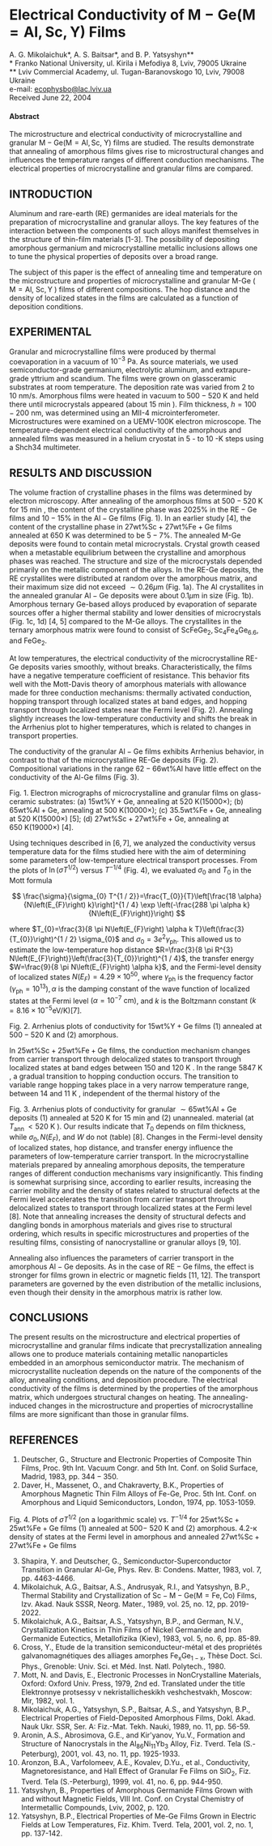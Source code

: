 # Electrical Conductivity of $\mathrm{M}-\mathrm{Ge}(\mathrm{M}=\mathrm{Al}, \mathrm{Sc}, \mathrm{Y})$ Films 

A. G. Mikolaichuk*, A. S. Baitsar*, and B. P. Yatsyshyn**<br>* Franko National University, ul. Kirila i Mefodiya 8, Lviv, 79005 Ukraine<br>** Lviv Commercial Academy, ul. Tugan-Baranovskogo 10, Lviv, 79008 Ukraine<br>e-mail: ecophysbo@lac.lviv.ua<br>Received June 22, 2004


#### Abstract

The microstructure and electrical conductivity of microcrystalline and granular $\mathrm{M}-\mathrm{Ge}(\mathrm{M}=\mathrm{Al}, \mathrm{Sc}$, Y) films are studied. The results demonstrate that annealing of amorphous films gives rise to microstructural changes and influences the temperature ranges of different conduction mechanisms. The electrical properties of microcrystalline and granular films are compared.


## INTRODUCTION

Aluminum and rare-earth (RE) germanides are ideal materials for the preparation of microcrystalline and granular alloys. The key features of the interaction between the components of such alloys manifest themselves in the structure of thin-film materials [1-3]. The possibility of depositing amorphous germanium and microcrystalline metallic inclusions allows one to tune the physical properties of deposits over a broad range.

The subject of this paper is the effect of annealing time and temperature on the microstructure and properties of microcrystalline and granular M-Ge ( $\mathrm{M}=\mathrm{Al}$, $\mathrm{Sc}, \mathrm{Y}$ ) films of different compositions. The hop distance and the density of localized states in the films are calculated as a function of deposition conditions.

## EXPERIMENTAL

Granular and microcrystalline films were produced by thermal coevaporation in a vacuum of $10^{-3} \mathrm{~Pa}$. As source materials, we used semiconductor-grade germanium, electrolytic aluminum, and extrapure-grade yttrium and scandium. The films were grown on glassceramic substrates at room temperature. The deposition rate was varied from 2 to $10 \mathrm{~nm} / \mathrm{s}$. Amorphous films were heated in vacuum to $500-520 \mathrm{~K}$ and held there until microcrystals appeared (about 15 min ). Film thickness, $h=100-200 \mathrm{~nm}$, was determined using an MII-4 microinterferometer. Microstructures were examined on a UEMV-100K electron microscope. The temperature-dependent electrical conductivity of the amorphous and annealed films was measured in a helium cryostat in 5 - to 10 -K steps using a Shch34 multimeter.

## RESULTS AND DISCUSSION

The volume fraction of crystalline phases in the films was determined by electron microscopy. After annealing of the amorphous films at $500-520 \mathrm{~K}$ for 15 min , the content of the crystalline phase was 20$25 \%$ in the $\mathrm{RE}-\mathrm{Ge}$ films and $10-15 \%$ in the $\mathrm{Al}-\mathrm{Ge}$ films (Fig. 1). In an earlier study [4], the content of the crystalline phase in $27 \mathrm{wt} \% \mathrm{Sc}+27 \mathrm{wt} \% \mathrm{Fe}+\mathrm{Ge}$ films annealed at 650 K was determined to be $5-7 \%$. The annealed M-Ge deposits were found to contain metal microcrystals. Crystal growth ceased when a metastable equilibrium between the crystalline and amorphous phases was reached. The structure and size of the microcrystals depended primarily on the metallic component of the alloys. In the RE-Ge deposits, the RE crystallites were distributed at random over the amorphous matrix, and their maximum size did not exceed $\sim 0.26 \mu \mathrm{m}$ (Fig. 1a). The Al crystallites in the annealed granular $\mathrm{Al}-\mathrm{Ge}$ deposits were about $0.1 \mu \mathrm{m}$ in size (Fig. 1b). Amorphous ternary Ge-based alloys produced by evaporation of separate sources offer a higher thermal stability and lower densities of microcrystals (Fig. 1c, 1d) [4, 5] compared to the M-Ge alloys. The crystallites in the ternary amorphous matrix were found to consist of $\mathrm{ScFeGe}_{2}, \mathrm{Sc}_{4} \mathrm{Fe}_{4} \mathrm{Ge}_{6.6}$, and $\mathrm{FeGe}_{2}$.

At low temperatures, the electrical conductivity of the microcrystalline RE-Ge deposits varies smoothly, without breaks. Characteristically, the films have a negative temperature coefficient of resistance. This behavior fits well with the Mott-Davis theory of amorphous materials with allowance made for three conduction mechanisms: thermally activated conduction, hopping transport through localized states at band edges, and hopping transport through localized states near the Fermi level (Fig. 2). Annealing slightly increases the low-temperature conductivity and shifts the break in the Arrhenius plot to higher temperatures, which is related to changes in transport properties.

The conductivity of the granular $\mathrm{Al}-\mathrm{Ge}$ films exhibits Arrhenius behavior, in contrast to that of the microcrystalline RE-Ge deposits (Fig. 2). Compositional variations in the range $62-66 \mathrm{wt} \% \mathrm{Al}$ have little effect on the conductivity of the Al-Ge films (Fig. 3).





Fig. 1. Electron micrographs of microcrystalline and granular films on glass-ceramic substrates: (a) $15 \mathrm{wt} \% \mathrm{Y}+\mathrm{Ge}$, annealing at $520 \mathrm{~K}(15000 \times)$; (b) $65 \mathrm{wt} \% \mathrm{Al}+\mathrm{Ge}$, annealing at $500 \mathrm{~K}(10000 \times)$; (c) $35.5 \mathrm{wt} \% \mathrm{Fe}+\mathrm{Ge}$, annealing at $520 \mathrm{~K}(15000 \times)$ [5]; (d) $27 \mathrm{wt} \% \mathrm{Sc}+27 \mathrm{wt} \% \mathrm{Fe}+\mathrm{Ge}$, annealing at $650 \mathrm{~K}(19000 \times)$ [4].

Using techniques described in $[6,7]$, we analyzed the conductivity versus temperature data for the films studied here with the aim of determining some parameters of low-temperature electrical transport processes. From the plots of $\ln \left(\sigma T^{1 / 2}\right)$ versus $T^{-1 / 4}$ (Fig. 4), we evaluated $\sigma_{0}$ and $T_{0}$ in the Mott formula

$$
\frac{\sigma}{\sigma_{0} T^{1 / 2}}=\frac{T_{0}}{T}\left[\frac{18 \alpha}{N\left(E_{F}\right) k}\right]^{1 / 4} \exp \left(-\frac{288 \pi \alpha k}{N\left(E_{F}\right)}\right)
$$

where $T_{0}=\frac{3}{8 \pi N\left(E_{F}\right) \alpha k T}\left(\frac{3}{T_{0}}\right)^{1 / 2} \sigma_{0}$ and $\sigma_{0}=3 e^{2} \gamma_{\mathrm{ph}}$. This allowed us to estimate the low-temperature hop distance $R=\frac{3}{8 \pi R^{3} N\left(E_{F}\right)}\left(\frac{3}{T_{0}}\right)^{1 / 4}$, the transfer energy $W=\frac{9}{8 \pi N\left(E_{F}\right) \alpha k}$, and the Fermi-level density of localized states $N\left(E_{F}\right)=4.29 \times 10^{50}$, where $\gamma_{\mathrm{ph}}$ is the frequency factor $\left(\gamma_{\mathrm{ph}}=10^{13}\right), \alpha$ is the damping constant of the wave function of localized states at the Fermi level $\left(\alpha=10^{-7} \mathrm{~cm}\right)$, and $k$ is the Boltzmann constant $\left(k=8.16 \times 10^{-5} \mathrm{eV} / \mathrm{K}\right)[7]$.



Fig. 2. Arrhenius plots of conductivity for $15 \mathrm{wt} \% \mathrm{Y}+\mathrm{Ge}$ films $(1)$ annealed at $500-520 \mathrm{~K}$ and $(2)$ amorphous.

In $25 \mathrm{wt} \% \mathrm{Sc}+25 \mathrm{wt} \% \mathrm{Fe}+\mathrm{Ge}$ films, the conduction mechanism changes from carrier transport through delocalized states to transport through localized states at band edges between 150 and 120 K . In the range 5847 K , a gradual transition to hopping conduction occurs. The transition to variable range hopping takes place in a very narrow temperature range, between 14 and 11 K , independent of the thermal history of the





Fig. 3. Arrhenius plots of conductivity for granular $\sim 65 \mathrm{wt} \% \mathrm{Al}+\mathrm{Ge}$ deposits (1) annealed at 520 K for 15 min and (2) unannealed.
material (at $T_{\text {ann }}<520 \mathrm{~K}$ ). Our results indicate that $T_{0}$ depends on film thickness, while $\sigma_{0}, N\left(E_{F}\right)$, and $W$ do not (table) [8].
Changes in the Fermi-level density of localized states, hop distance, and transfer energy influence the parameters of low-temperature carrier transport. In the microcrystalline materials prepared by annealing amorphous deposits, the temperature ranges of different conduction mechanisms vary insignificantly. This finding is somewhat surprising since, according to earlier results, increasing the carrier mobility and the density of states related to structural defects at the Fermi level accelerates the transition from carrier transport through delocalized states to transport through localized states at the Fermi level [8]. Note that annealing increases the density of structural defects and dangling bonds in amorphous materials and gives rise to structural ordering, which results in specific microstructures and properties of the resulting films, consisting of nanocrystalline or granular alloys [9, 10].

Annealing also influences the parameters of carrier transport in the amorphous $\mathrm{Al}-\mathrm{Ge}$ deposits. As in the case of $\mathrm{RE}-\mathrm{Ge}$ films, the effect is stronger for films grown in electric or magnetic fields [11, 12]. The transport parameters are governed by the even distribution of the metallic inclusions, even though their density in the amorphous matrix is rather low.

## CONCLUSIONS

The present results on the microstructure and electrical properties of microcrystalline and granular films indicate that precrystallization annealing allows one to produce materials containing metallic nanoparticles embedded in an amorphous semiconductor matrix. The mechanism of microcrystallite nucleation depends on the nature of the components of the alloy, annealing conditions, and deposition procedure. The electrical conductivity of the films is determined by the properties of the amorphous matrix, which undergoes structural changes on heating. The annealing-induced changes in the microstructure and properties of microcrystalline films are more significant than those in granular films.

## REFERENCES

1. Deutscher, G., Structure and Electronic Properties of Composite Thin Films, Proc. 9th Int. Vacuum Congr. and 5th Int. Conf. on Solid Surface, Madrid, 1983, pp. $344-350$.
2. Daver, H., Massenet, O., and Chakraverty, B.K., Properties of Amorphous Magnetic Thin Film Alloys of Fe-Ge, Proc. 5th Int. Conf. on Amorphous and Liquid Semiconductors, London, 1974, pp. 1053-1059.



Fig. 4. Plots of $\sigma T^{1 / 2}$ (on a logarithmic scale) vs. $T^{-1 / 4}$ for $25 \mathrm{wt} \% \mathrm{Sc}+25 \mathrm{wt} \% \mathrm{Fe}+\mathrm{Ge}$ films (1) annealed at $500-$ 520 K and (2) amorphous.
4.2-к density of states at the Fermi level in amorphous and annealed $27 \mathrm{wt} \% \mathrm{Sc}+27 \mathrm{wt} \% \mathrm{Fe}+\mathrm{Ge}$ films



3. Shapira, Y. and Deutscher, G., Semiconductor-Superconductor Transition in Granular Al-Ge, Phys. Rev. B: Condens. Matter, 1983, vol. 7, pp. 4463-4466.
4. Mikolaichuk, A.G., Baitsar, A.S., Andrusyak, R.I., and Yatsyshyn, B.P., Thermal Stability and Crystallization of $\mathrm{Sc}-\mathrm{M}-\mathrm{Ge}(\mathrm{M}=\mathrm{Fe}, \mathrm{Co})$ Films, Izv. Akad. Nauk SSSR, Neorg. Mater., 1989, vol. 25, no. 12, pp. 2019-2022.
5. Mikolaichuk, A.G., Baitsar, A.S., Yatsyshyn, B.P., and German, N.V., Crystallization Kinetics in Thin Films of Nickel Germanide and Iron Germanide Eutectics, Metallofizika (Kiev), 1983, vol. 5, no. 6, pp. 85-89.
6. Cross, Y., Etude de la transition semiconducteur-métal et des propriétés galvanomagnétiques des alliages amorphes $\mathrm{Fe}_{\mathrm{x}} \mathrm{Ge}_{1-\mathrm{x}}$, Thèse Doct. Sci. Phys., Grenoble: Univ. Sci. et Méd. Inst. Natl. Polytech., 1980.
7. Mott, N. and Davis, E., Electronic Processes in NonCrystalline Materials, Oxford: Oxford Univ. Press, 1979, 2nd ed. Translated under the title Elektronnye protsessy v nekristallicheskikh veshchestvakh, Moscow: Mir, 1982, vol. 1.
8. Mikolaichuk, A.G., Yatsyshyn, S.P., Baitsar, A.S., and Yatsyshyn, B.P., Electrical Properties of Field-Deposited Amorphous Films, Dokl. Akad. Nauk Ukr. SSR, Ser. A: Fiz.-Mat. Tekh. Nauki, 1989, no. 11, pp. 56-59.
9. Aronin, A.S., Abrosimova, G.E., and Kir'yanov, Yu.V., Formation and Structure of Nanocrystals in the $\mathrm{Al}_{86} \mathrm{Ni}_{11} \mathrm{Yb}_{3}$ Alloy, Fiz. Tverd. Tela (S.-Peterburg), 2001, vol. 43, no. 11, pp. 1925-1933.
10. Aronzon, B.A., Varfolomeev, A.E., Kovalev, D.Yu., et al., Conductivity, Magnetoresistance, and Hall Effect of Granular Fe Films on $\mathrm{SiO}_{2}$, Fiz. Tverd. Tela (S.-Peterburg), 1999, vol. 41, no. 6, pp. 944-950.
11. Yatsyshyn, B., Properties of Amorphous Germanide Films Grown with and without Magnetic Fields, VIII Int. Conf. on Crystal Chemistry of Intermetallic Compounds, Lviv, 2002, p. 120.
12. Yatsyshyn, B.P., Electrical Properties of Me-Ge Films Grown in Electric Fields at Low Temperatures, Fiz. Khim. Tverd. Tela, 2001, vol. 2, no. 1, pp. 137-142.


